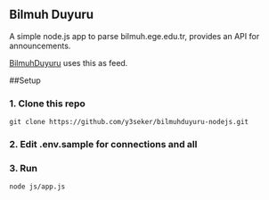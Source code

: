 ## Bilmuh Duyuru

A simple node.js app to parse bilmuh.ege.edu.tr, provides an API for announcements.

[BilmuhDuyuru](https://github.com/y3seker/bilmuhduyuru) uses this as feed.


##Setup

### 1. Clone this repo

    git clone https://github.com/y3seker/bilmuhduyuru-nodejs.git

### 2. Edit .env.sample for connections and all

### 3. Run
    
    node js/app.js